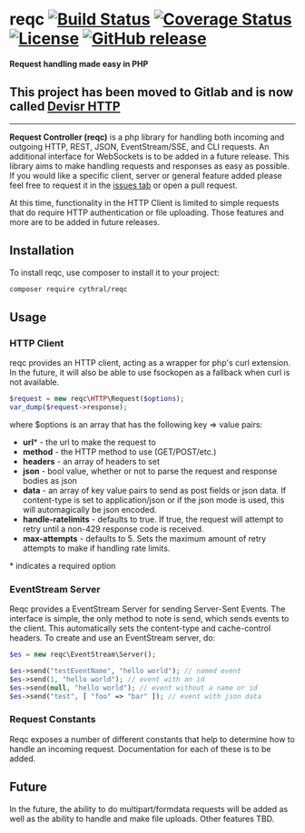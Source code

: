 # reqc [![Build Status](https://travis-ci.org/cythral/reqc.svg?branch=master)](https://travis-ci.org/cythral/reqc) [![Coverage Status](https://coveralls.io/repos/github/cythral/reqc/badge.svg)](https://coveralls.io/github/cythral/reqc) [![License](https://img.shields.io/badge/license-GPL--3.0-blue.svg)](https://github.com/cythral/reqc/blob/master/LICENSE) [![GitHub release](https://img.shields.io/github/release/cythral/reqc.svg)](https://github.com/cythral/reqc/releases/latest)
**Request handling made easy in PHP**

## This project has been moved to Gitlab and is now called [Devisr HTTP](https://gitlab.com/devisr/http)
----

**Request Controller (reqc)** is a php library for handling both  incoming and outgoing HTTP, REST, JSON, EventStream/SSE, and CLI requests.  An additional interface for WebSockets is to be added in a future release.  This library aims to make handling requests and responses as easy as possible.  If you would like a specific client, server or general feature added please feel free to request it in the [issues tab](https://github.com/cythral/reqc/issues) or open a pull request.

At this time, functionality in the HTTP Client is limited to simple requests that do require HTTP authentication or file uploading. Those features and more are to be added in future releases.

## Installation
To install reqc, use composer to install it to your project:

```bash
composer require cythral/reqc
```


## Usage
### HTTP Client
reqc provides an HTTP client, acting as a wrapper for php's curl extension.  In the future, it will also be able to use fsockopen as a fallback when curl is not available.  

```php
$request = new reqc\HTTP\Request($options);
var_dump($request->response);
```

where $options is an array that has the following key => value pairs:

- **url**\* - the url to make the request to
- **method** - the HTTP method to use (GET/POST/etc.)
- **headers** - an array of headers to set
- **json** - bool value, whether or not to parse the request and response bodies as json
- **data** - an array of key value pairs to send as post fields or json data.  If content-type is set to application/json or if the json mode is used, this will automagically be json encoded.
- **handle-ratelimits** - defaults to true.  If true, the request will attempt to retry until a non-429 response code is received.
- **max-attempts** - defaults to 5.  Sets the maximum amount of retry attempts to make if handling rate limits.

\* indicates a required option


### EventStream Server
Reqc provides a EventStream Server for sending Server-Sent Events.  The interface is simple, the only method to note is send, which sends events to the client.  This automatically sets the content-type and cache-control headers.  To create and use an EventStream server, do:

```php
$es = new reqc\EventStream\Server();

$es->send("testEventName", "hello world"); // named event
$es->send(1, "hello world"); // event with an id
$es->send(null, "hello world"); // event without a name or id
$es->send("test", [ "foo" => "bar" ]); // event with json data
```

### Request Constants
Reqc exposes a number of different constants that help to determine how to handle an incoming request. Documentation for each of these is to be added.


## Future
In the future, the ability to do multipart/formdata requests will be added as well as the ability to handle and make file uploads.  Other features TBD.
